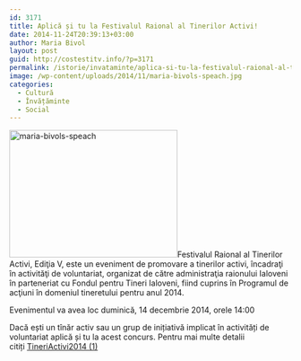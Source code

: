 ```yaml
---
id: 3171
title: Aplică și tu la Festivalul Raional al Tinerilor Activi!
date: 2014-11-24T20:39:13+03:00
author: Maria Bivol
layout: post
guid: http://costestitv.info/?p=3171
permalink: /istorie/invataminte/aplica-si-tu-la-festivalul-raional-al-tinerilor-activi/
image: /wp-content/uploads/2014/11/maria-bivols-speach.jpg
categories:
  - Cultură
  - Învățăminte
  - Social
---
```

[<img class="alignleft size-full wp-image-3173" src="http://costestitv.info/wp-content/uploads/2014/11/maria-bivols-speach.jpg" alt="maria-bivols-speach" width="300" height="227" srcset="http://costestitv.ddev.local/wp-content/uploads/2014/11/maria-bivols-speach.jpg 300w, http://costestitv.ddev.local/wp-content/uploads/2014/11/maria-bivols-speach-45x35.jpg 45w" sizes="(max-width: 300px) 100vw, 300px" />](http://costestitv.info/wp-content/uploads/2014/11/maria-bivols-speach.jpg)Festivalul Raional al Tinerilor Activi, Ediţia V, este un eveniment de promovare a tinerilor activi, încadraţi în activităţi de voluntariat, organizat de către administraţia raionului Ialoveni în parteneriat cu Fondul pentru Tineri Ialoveni, fiind cuprins în Programul de acţiuni în domeniul tineretului pentru anul 2014.

Evenimentul va avea loc duminică, 14 decembrie 2014, orele 14:00

Dacă ești un tînăr activ sau un grup de inițiativă implicat în activități de voluntariat aplică și tu la acest concurs. Pentru mai multe detalii citiți [TineriActivi2014 (1)](http://costestitv.info/wp-content/uploads/2014/11/TineriActivi2014-1.doc)